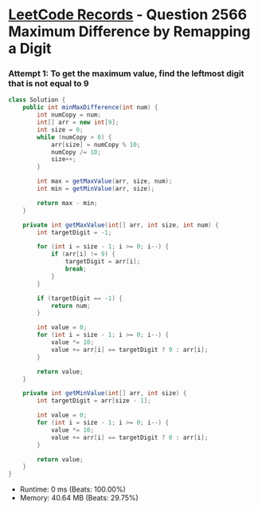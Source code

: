 # [LeetCode Records](../../README.md) - Question 2566 Maximum Difference by Remapping a Digit

### Attempt 1: To get the maximum value, find the leftmost digit that is not equal to 9
```java
class Solution {
    public int minMaxDifference(int num) {
        int numCopy = num;
        int[] arr = new int[9];
        int size = 0;
        while (numCopy > 0) {
            arr[size] = numCopy % 10;
            numCopy /= 10;
            size++;
        }

        int max = getMaxValue(arr, size, num);
        int min = getMinValue(arr, size);

        return max - min;
    }

    private int getMaxValue(int[] arr, int size, int num) {
        int targetDigit = -1;

        for (int i = size - 1; i >= 0; i--) {
            if (arr[i] != 9) {
                targetDigit = arr[i];
                break;
            }
        }

        if (targetDigit == -1) {
            return num;
        }

        int value = 0;
        for (int i = size - 1; i >= 0; i--) {
            value *= 10;
            value += arr[i] == targetDigit ? 9 : arr[i];
        }

        return value;
    }

    private int getMinValue(int[] arr, int size) {
        int targetDigit = arr[size - 1];

        int value = 0;
        for (int i = size - 1; i >= 0; i--) {
            value *= 10;
            value += arr[i] == targetDigit ? 0 : arr[i];
        }

        return value;
    }
}
```
- Runtime: 0 ms (Beats: 100.00%)
- Memory: 40.64 MB (Beats: 29.75%)

<br>
